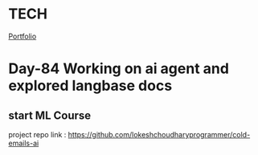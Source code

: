 # TECH
[Portfolio](https://www.lokeshdev.in/)

# Day-84 Working on ai agent  and explored langbase docs
## start ML Course
project repo link : https://github.com/lokeshchoudharyprogrammer/cold-emails-ai
 
